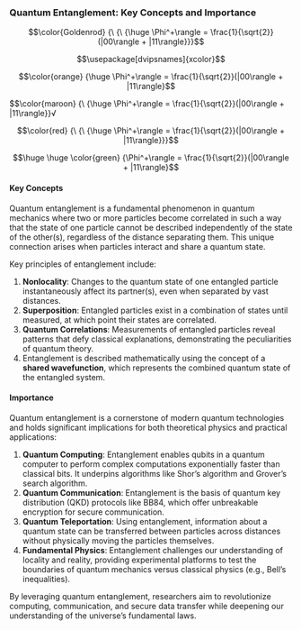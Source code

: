 
### Quantum Entanglement: Key Concepts and Importance

$$\color{Goldenrod} {\ {\ {\huge \Phi^+\rangle = \frac{1}{\sqrt{2}}(|00\rangle + |11\rangle}}}$$

$$\usepackage[dvipsnames]{xcolor}$$




$$\color{orange} {\huge \Phi^+\rangle = \frac{1}{\sqrt{2}}(|00\rangle + |11\rangle}$$


$$\color{maroon} {\ {\huge \Phi^+\rangle = \frac{1}{\sqrt{2}}(|00\rangle + |11\rangle}}√

$$\color{red} {\ {\ {\huge \Phi^+\rangle = \frac{1}{\sqrt{2}}(|00\rangle + |11\rangle}}}$$


$$\huge \huge \color{green} {\Phi^+\rangle = \frac{1}{\sqrt{2}}(|00\rangle + |11\rangle}$$  


  

#### Key Concepts  

Quantum entanglement is a fundamental phenomenon in quantum mechanics where two or more particles become correlated in such a way that the state of one particle cannot be described independently of the state of the other(s), regardless of the distance separating them. This unique connection arises when particles interact and share a quantum state.


Key principles of entanglement include:  

1. **Nonlocality**: Changes to the quantum state of one entangled particle instantaneously affect its partner(s), even when separated by vast distances.  
2. **Superposition**: Entangled particles exist in a combination of states until measured, at which point their states are correlated.  
3. **Quantum Correlations**: Measurements of entangled particles reveal patterns that defy classical explanations, demonstrating the peculiarities of quantum theory.
4. Entanglement is described mathematically using the concept of a **shared wavefunction**, which represents the combined quantum state of the entangled system.  


#### Importance  
Quantum entanglement is a cornerstone of modern quantum technologies and holds significant implications for both theoretical physics and practical applications:  

1. **Quantum Computing**: Entanglement enables qubits in a quantum computer to perform complex computations exponentially faster than classical bits. It underpins algorithms like Shor’s algorithm and Grover’s search algorithm.  
2. **Quantum Communication**: Entanglement is the basis of quantum key distribution (QKD) protocols like BB84, which offer unbreakable encryption for secure communication.  
3. **Quantum Teleportation**: Using entanglement, information about a quantum state can be transferred between particles across distances without physically moving the particles themselves.  
4. **Fundamental Physics**: Entanglement challenges our understanding of locality and reality, providing experimental platforms to test the boundaries of quantum mechanics versus classical physics (e.g., Bell’s inequalities).  

By leveraging quantum entanglement, researchers aim to revolutionize computing, communication, and secure data transfer while deepening our understanding of the universe’s fundamental laws.




